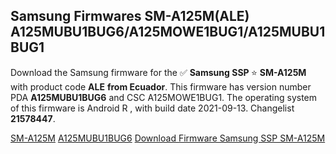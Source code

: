 <h2>Samsung Firmwares SM-A125M(ALE) A125MUBU1BUG6/A125MOWE1BUG1/A125MUBU1BUG1</h2>
Download the Samsung firmware for the ✅ <strong>Samsung SSP </strong> ⭐ <strong>SM-A125M</strong> with product code <strong>ALE</strong> <strong> from Ecuador</strong>. This firmware has version number PDA <strong>A125MUBU1BUG6</strong> and CSC A125MOWE1BUG1. The operating system of this firmware is Android R , with build date 2021-09-13. Changelist <strong>21578447</strong>.


[SM-A125M](https://samfirm.shop/samsung/model/SM-A125M)
[A125MUBU1BUG6](https://samfirm.shop/samsung/pda/A125MUBU1BUG6)
[Download Firmware Samsung SSP SM-A125M](https://samfirm.shop/samsung/firmware/456134)
